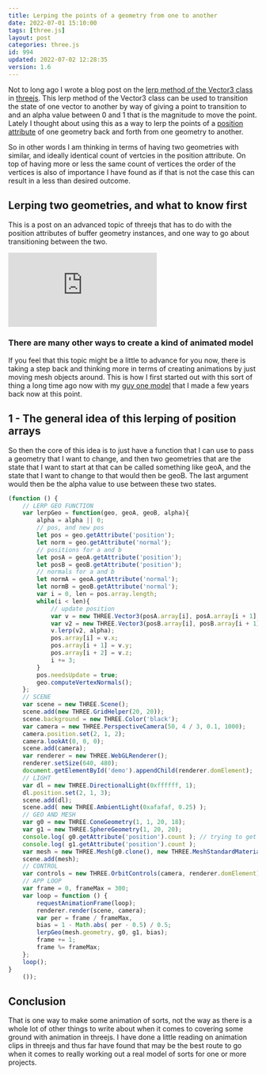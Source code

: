 ```yaml
---
title: Lerping the points of a geometry from one to another
date: 2022-07-01 15:10:00
tags: [three.js]
layout: post
categories: three.js
id: 994
updated: 2022-07-02 12:28:35
version: 1.6
---
```


Not to long ago I wrote a blog post on the [lerp method of the Vector3 class](/2022/05/17/threejs-vector3-lerp/) in [threejs](https://threejs.org/docs/index.html#api/en/math/Vector3). This lerp method of the Vector3 class can be used to transition the state of one vector to another by way of giving a point to transition to and an alpha value between 0 and 1 that is the magnitude to move the point. Lately I thought about using this as a way to lerp the points of a [position attribute](/2021/06/07/threejs-buffer-geometry-attributes-position/) of one geometry back and forth from one geometry to another.

So in other words I am thinking in terms of having two geometries with similar, and ideally identical count of vertcies in the position attribute. On top of having more or less the same count of vertices the order of the vertices is also of importance I have found as if that is not the case this can result in a less than desired outcome.

<!-- more -->

## Lerping two geometries, and what to know first

This is a post on an advanced topic of threejs that has to do with the position attributes of buffer geometry instances, and one way to go about transitioning between the two. 

<iframe class="youtube_video" src="https://www.youtube.com/embed/atEMaHaAVjA" title="YouTube video player" frameborder="0" allow="accelerometer; autoplay; clipboard-write; encrypted-media; gyroscope; picture-in-picture" allowfullscreen></iframe>

### There are many other ways to create a kind of animated model

If you feel that this topic might be a little to advance for you now, there is taking a step back and thinking more in terms of creating animations by just moving mesh objects around. This is how I first started out with this sort of thing a long time ago now with my [guy one model](/2021/04/29/threejs-examples-guy-one/) that I made a few years back now at this point.

## 1 - The general idea of this lerping of position arrays

So then the core of this idea is to just have a function that I can use to pass a geometry that I want to change, and then two geometries that are the state that I want to start at that can be called something like geoA, and the state that I want to change to that would then be geoB. The last argument would then be the alpha value to use between these two states.

```js
(function () {
    // LERP GEO FUNCTION
    var lerpGeo = function(geo, geoA, geoB, alpha){
        alpha = alpha || 0;
        // pos, and new pos
        let pos = geo.getAttribute('position');
        let norm = geo.getAttribute('normal');
        // positions for a and b
        let posA = geoA.getAttribute('position');
        let posB = geoB.getAttribute('position');
        // normals for a and b
        let normA = geoA.getAttribute('normal');
        let normB = geoB.getAttribute('normal');
        var i = 0, len = pos.array.length;
        while(i < len){
            // update position
            var v = new THREE.Vector3(posA.array[i], posA.array[i + 1], posA.array[i + 2]);
            var v2 = new THREE.Vector3(posB.array[i], posB.array[i + 1], posB.array[i + 2]);
            v.lerp(v2, alpha);
            pos.array[i] = v.x;
            pos.array[i + 1] = v.y;
            pos.array[i + 2] = v.z;      
            i += 3;
        }
        pos.needsUpdate = true;
        geo.computeVertexNormals();
    };
    // SCENE
    var scene = new THREE.Scene();
    scene.add(new THREE.GridHelper(20, 20));
    scene.background = new THREE.Color('black');
    var camera = new THREE.PerspectiveCamera(50, 4 / 3, 0.1, 1000);
    camera.position.set(2, 1, 2);
    camera.lookAt(0, 0, 0);
    scene.add(camera);
    var renderer = new THREE.WebGLRenderer();
    renderer.setSize(640, 480);
    document.getElementById('demo').appendChild(renderer.domElement);
    // LIGHT
    var dl = new THREE.DirectionalLight(0xffffff, 1);
    dl.position.set(2, 1, 3);
    scene.add(dl);
    scene.add( new THREE.AmbientLight(0xafafaf, 0.25) );
    // GEO AND MESH
    var g0 = new THREE.ConeGeometry(1, 1, 20, 18);
    var g1 = new THREE.SphereGeometry(1, 20, 20);
    console.log( g0.getAttribute('position').count ); // trying to get simular counts
    console.log( g1.getAttribute('position').count );
    var mesh = new THREE.Mesh(g0.clone(), new THREE.MeshStandardMaterial({ side: THREE.DoubleSide}));
    scene.add(mesh);
    // CONTROL
    var controls = new THREE.OrbitControls(camera, renderer.domElement);
    // APP LOOP
    var frame = 0, frameMax = 300;
    var loop = function () {
        requestAnimationFrame(loop);
        renderer.render(scene, camera);
        var per = frame / frameMax,
        bias = 1 - Math.abs( per - 0.5) / 0.5;
        lerpGeo(mesh.geometry, g0, g1, bias);
        frame += 1;
        frame %= frameMax;
    };
    loop();
}
    ());
```

## Conclusion

That is one way to make some animation of sorts, not the way as there is a whole lot of other things to write about when it comes to covering some ground with animation in threejs. I have done a little reading on animation clips in threejs and thus far have found that may be the best route to go when it comes to really working out a real model of sorts for one or more projects.

